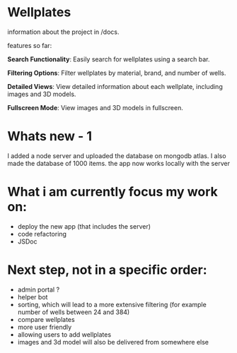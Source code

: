 # Wellplates 
information about the project in /docs.

features so far:

**Search Functionality**: Easily search for wellplates using a search bar.

**Filtering Options**: Filter wellplates by material, brand, and number of wells.

**Detailed Views**: View detailed information about each wellplate, including images and 3D models.

**Fullscreen Mode**: View images and 3D models in fullscreen.


# Whats new - 1
I added a node server and uploaded the database on mongodb atlas. I also made the database of 1000 items. the app now works locally with the server

# What i am currently focus my work on:
- deploy the new app (that includes the server)
- code refactoring 
- JSDoc


# Next step, not in a specific order:
- admin portal ? 
- helper bot
- sorting, which will lead to a more extensive filtering (for example number of wells between 24 and 384)
- compare wellplates
- more user friendly
- allowing users to add wellplates
- images and 3d model will also be delivered from somewhere else
  
